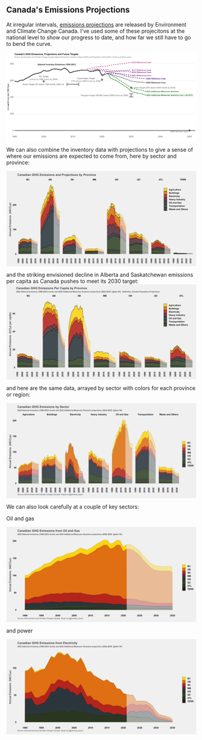 ## Canada's Emissions Projections

At irregular intervals, [emissions projections](https://www.canada.ca/en/environment-climate-change/services/climate-change/greenhouse-gas-emissions/projections.html) are released by Environment and Climate Change Canada. I've used some of these projecitons at the national level to show our progress to date, and how far we still have to go to bend the curve.

<a href="images/emissions_and_targets_simple.png" target="_blank">
  <img border="0" align="center"  src="images/emissions_and_targets_both.png"/>
</a>

We can also combine the inventory data with projections to give a sense of where our emissions are expected to come from, here by sector and province:

<a href="images/inventory_proj.png" target="_blank">
  <img border="0" align="center"  src="images/inventory_proj.png"/>
</a>

and the striking envisioned decline in Alberta and Saskatchewan emissions per capita as Canada pushes to meet its 2030 target:
<a href="images/inventory_proj_pc.png" target="_blank">
  <img border="0" align="center"  src="images/inventory_proj_pc.png"/>
</a>



and here are the same data, arrayed by sector with colors for each province or region:

<a href="images/sector_proj.png" target="_blank">
  <img border="0" align="center"  src="images/sector_proj.png"/>
</a>



We can also look carefully at a couple of key sectors: 

Oil and gas

<a href="images/oil_proj" target="_blank">
  <img border="0" align="center"  src="images/oil_proj.png"/>
</a>

and power

<a href="images/power_proj.png" target="_blank">
  <img border="0" align="center"  src="images/power_proj.png"/>
</a>
